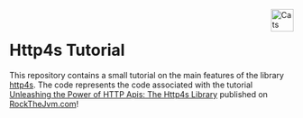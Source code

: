 <a href="https://typelevel.org/cats/"><img src="https://typelevel.org/cats/img/cats-badge.svg" height="40px" align="right" alt="Cats friendly" /></a>
<br/>

Http4s Tutorial
=====================================================

This repository contains a small tutorial on the main features of the library
[http4s](https://http4s.org/). The code represents the code associated with the
tutorial [Unleashing the Power of HTTP Apis: The Http4s Library](https://blog.rockthejvm.com/http4s-tutorial/)
published on [RockTheJvm.com](https://blog.rockthejvm.com/)!